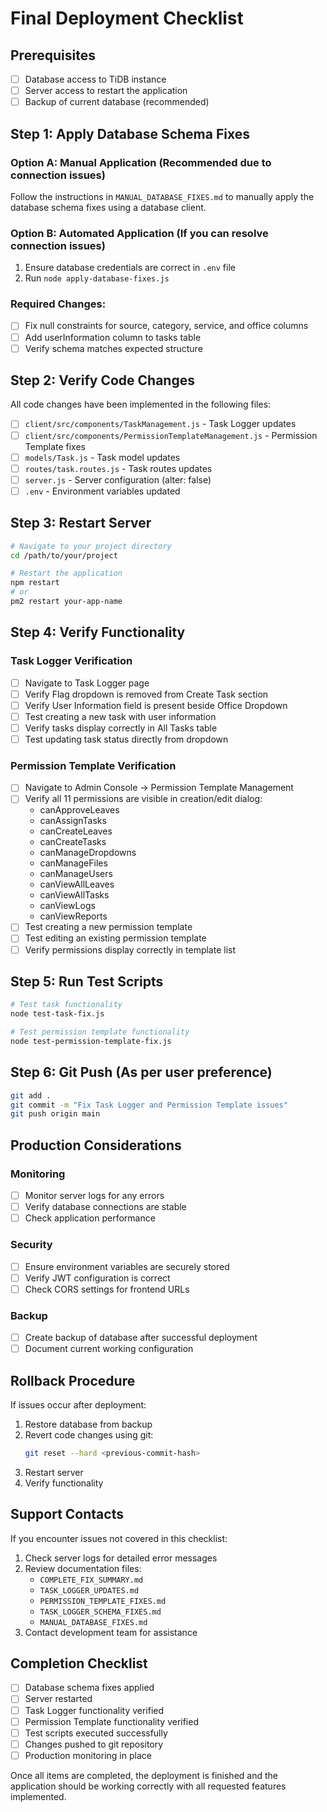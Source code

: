 # Final Deployment Checklist

## Prerequisites
- [ ] Database access to TiDB instance
- [ ] Server access to restart the application
- [ ] Backup of current database (recommended)

## Step 1: Apply Database Schema Fixes

### Option A: Manual Application (Recommended due to connection issues)
Follow the instructions in `MANUAL_DATABASE_FIXES.md` to manually apply the database schema fixes using a database client.

### Option B: Automated Application (If you can resolve connection issues)
1. Ensure database credentials are correct in `.env` file
2. Run `node apply-database-fixes.js`

### Required Changes:
- [ ] Fix null constraints for source, category, service, and office columns
- [ ] Add userInformation column to tasks table
- [ ] Verify schema matches expected structure

## Step 2: Verify Code Changes

All code changes have been implemented in the following files:
- [ ] `client/src/components/TaskManagement.js` - Task Logger updates
- [ ] `client/src/components/PermissionTemplateManagement.js` - Permission Template fixes
- [ ] `models/Task.js` - Task model updates
- [ ] `routes/task.routes.js` - Task routes updates
- [ ] `server.js` - Server configuration (alter: false)
- [ ] `.env` - Environment variables updated

## Step 3: Restart Server

```bash
# Navigate to your project directory
cd /path/to/your/project

# Restart the application
npm restart
# or
pm2 restart your-app-name
```

## Step 4: Verify Functionality

### Task Logger Verification
- [ ] Navigate to Task Logger page
- [ ] Verify Flag dropdown is removed from Create Task section
- [ ] Verify User Information field is present beside Office Dropdown
- [ ] Test creating a new task with user information
- [ ] Verify tasks display correctly in All Tasks table
- [ ] Test updating task status directly from dropdown

### Permission Template Verification
- [ ] Navigate to Admin Console → Permission Template Management
- [ ] Verify all 11 permissions are visible in creation/edit dialog:
  - canApproveLeaves
  - canAssignTasks
  - canCreateLeaves
  - canCreateTasks
  - canManageDropdowns
  - canManageFiles
  - canManageUsers
  - canViewAllLeaves
  - canViewAllTasks
  - canViewLogs
  - canViewReports
- [ ] Test creating a new permission template
- [ ] Test editing an existing permission template
- [ ] Verify permissions display correctly in template list

## Step 5: Run Test Scripts

```bash
# Test task functionality
node test-task-fix.js

# Test permission template functionality
node test-permission-template-fix.js
```

## Step 6: Git Push (As per user preference)

```bash
git add .
git commit -m "Fix Task Logger and Permission Template issues"
git push origin main
```

## Production Considerations

### Monitoring
- [ ] Monitor server logs for any errors
- [ ] Verify database connections are stable
- [ ] Check application performance

### Security
- [ ] Ensure environment variables are securely stored
- [ ] Verify JWT configuration is correct
- [ ] Check CORS settings for frontend URLs

### Backup
- [ ] Create backup of database after successful deployment
- [ ] Document current working configuration

## Rollback Procedure

If issues occur after deployment:

1. Restore database from backup
2. Revert code changes using git:
   ```bash
   git reset --hard <previous-commit-hash>
   ```
3. Restart server
4. Verify functionality

## Support Contacts

If you encounter issues not covered in this checklist:
1. Check server logs for detailed error messages
2. Review documentation files:
   - `COMPLETE_FIX_SUMMARY.md`
   - `TASK_LOGGER_UPDATES.md`
   - `PERMISSION_TEMPLATE_FIXES.md`
   - `TASK_LOGGER_SCHEMA_FIXES.md`
   - `MANUAL_DATABASE_FIXES.md`
3. Contact development team for assistance

## Completion Checklist

- [ ] Database schema fixes applied
- [ ] Server restarted
- [ ] Task Logger functionality verified
- [ ] Permission Template functionality verified
- [ ] Test scripts executed successfully
- [ ] Changes pushed to git repository
- [ ] Production monitoring in place

Once all items are completed, the deployment is finished and the application should be working correctly with all requested features implemented.